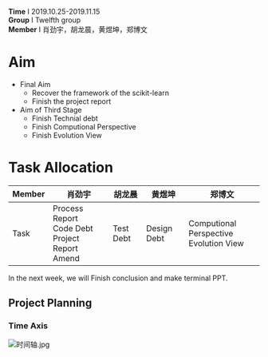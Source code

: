 **Time** I 2019.10.25-2019.11.15  
 **Group** I Twelfth group  
 **Member** I 肖劲宇，胡龙晨，黄煜坤，郑博文  
# Aim  
- Final Aim 
  - Recover the framework of the scikit-learn
  - Finish the project report
- Aim of Third Stage  
  - Finish Technial debt
  - Finish Computional Perspective
  - Finish Evolution View   
# Task Allocation
| Member | 肖劲宇 | 胡龙晨 | 黄煜坤 | 郑博文 |
| ------ | ------ | ------ | ------ | ------ |
| Task | Process Report<br>Code Debt<br>Project Report Amend | Test Debt  | Design Debt | Computional Perspective<br>Evolution View  |


In the next week, we will Finish conclusion and make terminal PPT.
## Project Planning  
### Time Axis 
![时间轴.jpg](https://i.loli.net/2019/09/29/IYzMHUisqtBKvwn.jpg)
